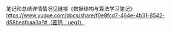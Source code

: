 笔记和总结详情情况见链接《数据结构与算法学习笔记》
https://www.yuque.com/docs/share/f0e8fcd7-464e-4b31-8542-d58beafcaa3a?#（密码：ueg1） 

